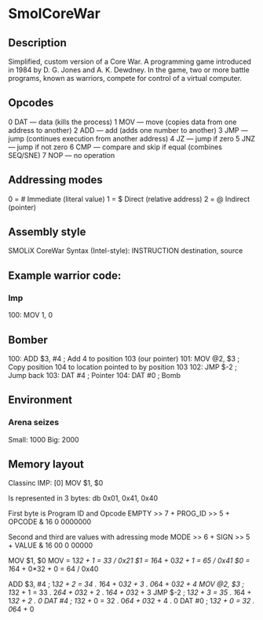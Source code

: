 # SmolCoreWar

## Description
Simplified, custom version of a Core War. A programming game introduced in 1984 by D. G. Jones and A. K. Dewdney. In the game, two or more battle programs, known as warriors, compete for control of a virtual computer.

## Opcodes

0 DAT — data (kills the process)
1 MOV — move (copies data from one address to another)
2 ADD — add (adds one number to another)
3 JMP — jump (continues execution from another address)
4 JZ  — jump if zero
5 JNZ — jump if not zero
6 CMP — compare and skip if equal (combines SEQ/SNE)
7 NOP — no operation

## Addressing modes
0 = # Immediate  (literal value)
1 = $ Direct (relative address)
2 = @ Indirect (pointer)

## Assembly style
SMOLiX CoreWar Syntax (Intel-style):
INSTRUCTION destination, source

## Example warrior code:
### Imp
100: MOV 1, 0

## Bomber
100: ADD $3, #4      ; Add 4 to position 103 (our pointer)
101: MOV @2, $3      ; Copy position 104 to location pointed to by position 103
102: JMP $-2         ; Jump back
103: DAT #4          ; Pointer
104: DAT #0          ; Bomb

## Environment

### Arena seizes
Small: 1000
Big: 2000

## Memory layout
Classinc IMP:
[0] MOV $1, $0

Is represented in 3 bytes:
db 0x01, 0x41, 0x40

First byte is Program ID and Opcode
EMPTY >> 7 + PROG_ID >> 5 + OPCODE & 16
0 0000000

Second and third are values with adressing mode
MODE >> 6 + SIGN >> 5 + VALUE & 16
00 0 00000

MOV $1, $0
MOV = 1*32 + 1 = 33 / 0x21
$1 = 1*64 + 0*32 + 1 = 65 / 0x41
$0 = 1*64 + 0*32 + 0 = 64 / 0x40



ADD $3, #4    ; 1*32 + 2 = 34 . 1*64 + 0*32 + 3 . 0*64 + 0*32 + 4
MOV @2, $3    ; 1*32 + 1 = 33 . 2*64 + 0*32 + 2 . 1*64 + 0*32 + 3
JMP $-2       ; 1*32 + 3 = 35 . 1*64 + 1*32 + 2 . 0
DAT #4        ; 1*32 + 0 = 32 . 0*64 + 0*32 + 4 . 0
DAT #0        ; 1*32 + 0 = 32 . 0*64 + 0
